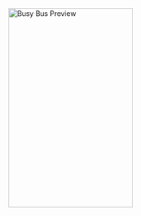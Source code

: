 <img src="https://user-images.githubusercontent.com/56842622/78723900-4d2a5b00-78fa-11ea-8176-b412a80842af.png =250x" alt="Busy Bus Preview" width="250" height="400">
